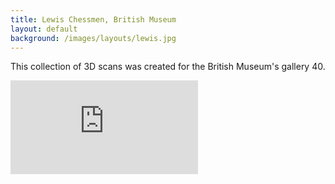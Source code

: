 ```yaml
---
title: Lewis Chessmen, British Museum
layout: default
background: /images/layouts/lewis.jpg
---
```


This collection of 3D scans was created for the British Museum's gallery 40.

<div class="embed-responsive embed-responsive-4by3 mb-3">
  <iframe title="A 3D model" class="embed-responsive-item" src="https://sketchfab.com/playlists/embed?collection=9bf3b5cabc8d4ddb9a0d51fce0a4d433" frameborder="0" allow="autoplay; fullscreen; vr" mozallowfullscreen="true" webkitallowfullscreen="true"></iframe>
</div>

